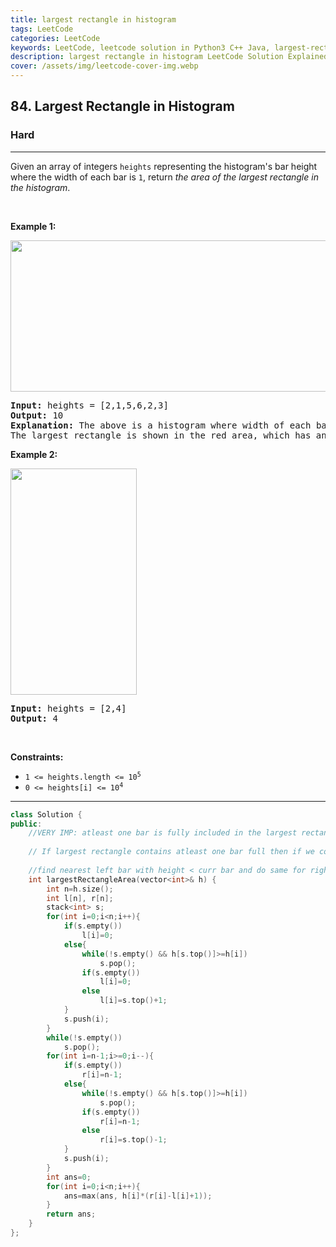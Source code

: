 ```yaml
---
title: largest rectangle in histogram
tags: LeetCode
categories: LeetCode
keywords: LeetCode, leetcode solution in Python3 C++ Java, largest-rectangle-in-histogram solution
description: largest rectangle in histogram LeetCode Solution Explained
cover: /assets/img/leetcode-cover-img.webp
---
```



<h2>84. Largest Rectangle in Histogram</h2><h3>Hard</h3><hr><div><p>Given an array of integers <code>heights</code> representing the histogram's bar height where the width of each bar is <code>1</code>, return <em>the area of the largest rectangle in the histogram</em>.</p>

<p>&nbsp;</p>
<p><strong>Example 1:</strong></p>
<img alt="" src="https://assets.leetcode.com/uploads/2021/01/04/histogram.jpg" style="width: 522px; height: 242px;">
<pre><strong>Input:</strong> heights = [2,1,5,6,2,3]
<strong>Output:</strong> 10
<strong>Explanation:</strong> The above is a histogram where width of each bar is 1.
The largest rectangle is shown in the red area, which has an area = 10 units.
</pre>

<p><strong>Example 2:</strong></p>
<img alt="" src="https://assets.leetcode.com/uploads/2021/01/04/histogram-1.jpg" style="width: 202px; height: 362px;">
<pre><strong>Input:</strong> heights = [2,4]
<strong>Output:</strong> 4
</pre>

<p>&nbsp;</p>
<p><strong>Constraints:</strong></p>

<ul>
	<li><code>1 &lt;= heights.length &lt;= 10<sup>5</sup></code></li>
	<li><code>0 &lt;= heights[i] &lt;= 10<sup>4</sup></code></li>
</ul>
</div>

---




```cpp
class Solution {
public:
    //VERY IMP: atleast one bar is fully included in the largest rectangle
    
    // If largest rectangle contains atleast one bar full then if we consideer largest of all areas containing every bar fully we get our answer
    
    //find nearest left bar with height < curr bar and do same for right.
    int largestRectangleArea(vector<int>& h) {
        int n=h.size();
        int l[n], r[n];
        stack<int> s;
        for(int i=0;i<n;i++){
            if(s.empty())
                l[i]=0;
            else{
                while(!s.empty() && h[s.top()]>=h[i])
                    s.pop();
                if(s.empty())
                    l[i]=0;
                else
                    l[i]=s.top()+1;
            }
            s.push(i);
        }
        while(!s.empty())
            s.pop();
        for(int i=n-1;i>=0;i--){
            if(s.empty())
                r[i]=n-1;
            else{
                while(!s.empty() && h[s.top()]>=h[i])
                    s.pop();
                if(s.empty())
                    r[i]=n-1;
                else
                    r[i]=s.top()-1;
            }
            s.push(i);
        }
        int ans=0;
        for(int i=0;i<n;i++){
            ans=max(ans, h[i]*(r[i]-l[i]+1));
        }
        return ans;
    }
};
```

